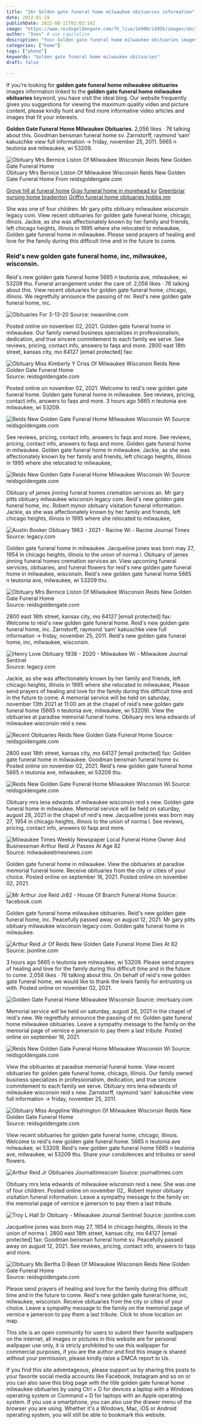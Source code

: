 ```yaml
---
title: "26+ Golden gate funeral home milwaukee obituaries information"
date: 2022-01-19
publishDate: 2022-08-11T02:02:16Z
image: "https://www.reidsgoldengate.com/fh_live/14900/14956/images/obituaries/6815765.jpg"
author: "Ines" # use capitalize
description: "Your Golden gate funeral home milwaukee obituaries images are available. Golden gate funeral home milwaukee obituaries are a topic that is being searched for and liked by netizens now. You can Find and Download the Golden gate funeral home milwaukee obituaries files here. Find and Download all free vectors."
categories: ["home"]
tags: ["phone"]
keywords: "Golden gate funeral home milwaukee obituaries"
draft: false

---
```


If you're looking for **golden gate funeral home milwaukee obituaries** images information linked to the **golden gate funeral home milwaukee obituaries** keyword, you have visit the ideal  blog.  Our website frequently  gives you  suggestions  for viewing  the maximum  quality video and picture  content, please kindly hunt and find more informative video articles and images  that fit your interests.

**Golden Gate Funeral Home Milwaukee Obituaries**. 2,056 likes · 76 talking about this. Goodman bensman funeral home sv. Zarnstorff, raymond ‘sam’ kakuschke view full information → friday, november 25, 2011. 5665 n teutonia ave milwaukee, wi 53209.

![Obituary Mrs Bernice Liston Of Milwaukee Wisconsin Reids New Golden Gate Funeral Home](https://www.reidsgoldengate.com/fh_live/14900/14956/images/obituaries/6952689.jpg "Obituary Mrs Bernice Liston Of Milwaukee Wisconsin Reids New Golden Gate Funeral Home")
Obituary Mrs Bernice Liston Of Milwaukee Wisconsin Reids New Golden Gate Funeral Home From reidsgoldengate.com

[Grove hill al funeral home](/grove-hill-al-funeral-home/)
[Gray funeral home in morehead ky](/gray-funeral-home-in-morehead-ky/)
[Greenbriar nursing home bradenton](/greenbriar-nursing-home-bradenton/)
[Griffin funeral home obituaries hobbs nm](/griffin-funeral-home-obituaries-hobbs-nm/)

She was one of four children. Mr gary pitts obituary milwaukee wisconsin legacy com. View recent obituaries for golden gate funeral home, chicago, illinois. Jackie, as she was affectionately known by her family and friends, left chicago heights, illinois in 1995 where she relocated to milwaukee, Golden gate funeral home in milwaukee. Please send prayers of healing and love for the family during this difficult time and in the future to come.

### Reid&#039;s new golden gate funeral home, inc, milwaukee, wisconsin.

Reid&#039;s new golden gate funeral home 5665 n teutonia ave, milwaukee, wi 53209 thu. Funeral arrangement under the care of. 2,056 likes · 76 talking about this. View recent obituaries for golden gate funeral home, chicago, illinois. We regretfully announce the passing of mr. Reid&#039;s new golden gate funeral home, inc.


![Obituaries For 3-13-20](https://wehco.media.clients.ellingtoncms.com/naviga/2020/OBITUARIES_303129994_AR_0_0.jpg "Obituaries For 3-13-20")
Source: nwaonline.com

Posted online on november 02, 2021. Golden gate funeral home in milwaukee. Our family owned business specializes in professionalism, dedication, and true sincere commitement to each family we serve. See reviews, pricing, contact info, answers to faqs and more. 2800 east 18th street, kansas city, mo 64127 [email protected] fax:

![Obituary Miss Kimberly Y Criss Of Milwaukee Wisconsin Reids New Golden Gate Funeral Home](https://www.reidsgoldengate.com/fh_live/14900/14956/images/obituaries/6503348.jpg "Obituary Miss Kimberly Y Criss Of Milwaukee Wisconsin Reids New Golden Gate Funeral Home")
Source: reidsgoldengate.com

Posted online on november 02, 2021. Welcome to reid&#039;s new golden gate funeral home. Golden gate funeral home in milwaukee. See reviews, pricing, contact info, answers to faqs and more. 3 hours ago 5665 n teutonia ave milwaukee, wi 53209.

![Reids New Golden Gate Funeral Home Milwaukee Wisconsin Wi](https://www.reidsgoldengate.com/assets/carousel/images/herobanner/hero-people-new-14.png "Reids New Golden Gate Funeral Home Milwaukee Wisconsin Wi")
Source: reidsgoldengate.com

See reviews, pricing, contact info, answers to faqs and more. See reviews, pricing, contact info, answers to faqs and more. Golden gate funeral home in milwaukee. Golden gate funeral home in milwaukee. Jackie, as she was affectionately known by her family and friends, left chicago heights, illinois in 1995 where she relocated to milwaukee,

![Reids New Golden Gate Funeral Home Milwaukee Wisconsin Wi](https://www.reidsgoldengate.com/fh_live/14900/14956/images/premium/logo_standard_white.png "Reids New Golden Gate Funeral Home Milwaukee Wisconsin Wi")
Source: reidsgoldengate.com

Obituary of james jinning funeral homes cremation services an. Mr gary pitts obituary milwaukee wisconsin legacy com. Reid&#039;s new golden gate funeral home, inc. Robert mynor obituary visitation funeral information. Jackie, as she was affectionately known by her family and friends, left chicago heights, illinois in 1995 where she relocated to milwaukee,

![Austin Booker Obituary 1963 - 2021 - Racine Wi - Racine Journal Times](https://cache.legacy.net/legacy/images/cobrands/journaltimes/photos/66939-BOOKERAUSTIN_20210407.jpgx?w=320&amp;h=450&amp;option=3 "Austin Booker Obituary 1963 - 2021 - Racine Wi - Racine Journal Times")
Source: legacy.com

Golden gate funeral home in milwaukee. Jacqueline jones was born may 27, 1954 in chicago heights, illinois to the union of norma l. Obituary of james jinning funeral homes cremation services an. View upcoming funeral services, obituaries, and funeral flowers for reid&#039;s new golden gate funeral home in milwaukee, wisconsin. Reid&#039;s new golden gate funeral home 5665 n teutonia ave, milwaukee, wi 53209 thu.

![Obituary Mrs Bernice Liston Of Milwaukee Wisconsin Reids New Golden Gate Funeral Home](https://www.reidsgoldengate.com/fh_live/14900/14956/images/obituaries/6952689.jpg "Obituary Mrs Bernice Liston Of Milwaukee Wisconsin Reids New Golden Gate Funeral Home")
Source: reidsgoldengate.com

2800 east 18th street, kansas city, mo 64127 [email protected] fax: Welcome to reid&#039;s new golden gate funeral home. Reid&#039;s new golden gate funeral home, inc. Zarnstorff, raymond ‘sam’ kakuschke view full information → friday, november 25, 2011. Reid&#039;s new golden gate funeral home, inc, milwaukee, wisconsin.

![Henry Love Obituary 1938 - 2020 - Milwaukee Wi - Milwaukee Journal Sentinel](https://cache.legacy.net/legacy/images/cobrands/jsonline/photos/MJS032283-1_20201007.jpgx?w=271&amp;h=400&amp;option=3 "Henry Love Obituary 1938 - 2020 - Milwaukee Wi - Milwaukee Journal Sentinel")
Source: legacy.com

Jackie, as she was affectionately known by her family and friends, left chicago heights, illinois in 1995 where she relocated to milwaukee, Please send prayers of healing and love for the family during this difficult time and in the future to come. A memorial service will be held on saturday, november 13th 2021 at 11:00 am at the chapel of reid&#039;s new golden gate funeral home (5665 n teutonia ave, milwaukee, wi 53209). View the obituaries at paradise memorial funeral home. Obituary mrs lena edwards of milwaukee wisconsin reid s new.

![Recent Obituaries Reids New Golden Gate Funeral Home](https://www.reidsgoldengate.com/home/assets/img/common/plan-ahead-2b.jpg "Recent Obituaries Reids New Golden Gate Funeral Home")
Source: reidsgoldengate.com

2800 east 18th street, kansas city, mo 64127 [email protected] fax: Golden gate funeral home in milwaukee. Goodman bensman funeral home sv. Posted online on november 02, 2021. Reid&#039;s new golden gate funeral home 5665 n teutonia ave, milwaukee, wi 53209 thu.

![Reids New Golden Gate Funeral Home Milwaukee Wisconsin Wi](https://www.reidsgoldengate.com/assets/carousel/images/herobanner/hero-people-couple-09.png "Reids New Golden Gate Funeral Home Milwaukee Wisconsin Wi")
Source: reidsgoldengate.com

Obituary mrs lena edwards of milwaukee wisconsin reid s new. Golden gate funeral home in milwaukee. Memorial service will be held on saturday, august 28, 2021 in the chapel of reid&#039;s new. Jacqueline jones was born may 27, 1954 in chicago heights, illinois to the union of norma l. See reviews, pricing, contact info, answers to faqs and more.

![Milwaukee Times Weekly Newspaper Local Funeral Home Owner And Businessman Arthur Reid Jr Passes At Age 82](https://i2.wp.com/milwaukeetimesnews.com/milwaukee-news-photo-gallery/2020/06/arthur-reid-jr.jpg?resize=199%2C300&amp;ssl=1 "Milwaukee Times Weekly Newspaper Local Funeral Home Owner And Businessman Arthur Reid Jr Passes At Age 82")
Source: milwaukeetimesnews.com

Golden gate funeral home in milwaukee. View the obituaries at paradise memorial funeral home. Receive obituaries from the city or cities of your choice. Posted online on september 16, 2021. Posted online on november 02, 2021.

![Mr Arthur Joe Reid Jr82 - House Of Branch Funeral Home](https://lookaside.fbsbx.com/lookaside/crawler/media/?media_id=187067662593630&amp;get_thumbnail=1 "Mr Arthur Joe Reid Jr82 - House Of Branch Funeral Home")
Source: facebook.com

Golden gate funeral home milwaukee obituaries. Reid&#039;s new golden gate funeral home, inc. Peacefully passed away on august 12, 2021. Mr gary pitts obituary milwaukee wisconsin legacy com. Golden gate funeral home in milwaukee.

![Arthur Reid Jr Of Reids New Golden Gate Funeral Home Dies At 82](https://www.gannett-cdn.com/presto/2020/06/16/PMJS/15ac2539-1a02-4fc6-9396-ca96fbb7f1a6-arthur_reid.jpg?width=300&amp;height=384&amp;fit=crop&amp;format=pjpg&amp;auto=webp "Arthur Reid Jr Of Reids New Golden Gate Funeral Home Dies At 82")
Source: jsonline.com

3 hours ago 5665 n teutonia ave milwaukee, wi 53209. Please send prayers of healing and love for the family during this difficult time and in the future to come. 2,056 likes · 76 talking about this. On behalf of reid&#039;s new golden gate funeral home, we would like to thank the lewis family for entrusting us with. Posted online on november 02, 2021.

![Golden Gate Funeral Home Milwaukee Wisconsin](https://www.imortuary.com/images/ph-images/7.jpg "Golden Gate Funeral Home Milwaukee Wisconsin")
Source: imortuary.com

Memorial service will be held on saturday, august 28, 2021 in the chapel of reid&#039;s new. We regretfully announce the passing of mr. Golden gate funeral home milwaukee obituaries. Leave a sympathy message to the family on the memorial page of vernice e jamerson to pay them a last tribute. Posted online on september 16, 2021.

![Reids New Golden Gate Funeral Home Milwaukee Wisconsin Wi](https://www.reidsgoldengate.com/assets/carousel/images/herobanner/hero-people-new-13.png "Reids New Golden Gate Funeral Home Milwaukee Wisconsin Wi")
Source: reidsgoldengate.com

View the obituaries at paradise memorial funeral home. View recent obituaries for golden gate funeral home, chicago, illinois. Our family owned business specializes in professionalism, dedication, and true sincere commitement to each family we serve. Obituary mrs lena edwards of milwaukee wisconsin reid s new. Zarnstorff, raymond ‘sam’ kakuschke view full information → friday, november 25, 2011.

![Obituary Miss Angeline Washington Of Milwaukee Wisconsin Reids New Golden Gate Funeral Home](https://www.reidsgoldengate.com/fh_live/14900/14956/images/obituaries/6988700.jpg "Obituary Miss Angeline Washington Of Milwaukee Wisconsin Reids New Golden Gate Funeral Home")
Source: reidsgoldengate.com

View recent obituaries for golden gate funeral home, chicago, illinois. Welcome to reid&#039;s new golden gate funeral home. 5665 n teutonia ave milwaukee, wi 53209. Reid&#039;s new golden gate funeral home 5665 n teutonia ave, milwaukee, wi 53209 thu. Share your condolences and tributes or send flowers.

![Arthur Reid Jr Obituaries Journaltimescom](https://bloximages.chicago2.vip.townnews.com/journaltimes.com/content/tncms/assets/v3/editorial/6/1d/61d08599-c440-501a-900f-529fcf7e2519/5ee1576b1f73e.image.jpg?crop=160%2C160%2C0%2C45&amp;resize=1200%2C1200&amp;order=crop%2Cresize "Arthur Reid Jr Obituaries Journaltimescom")
Source: journaltimes.com

Obituary mrs lena edwards of milwaukee wisconsin reid s new. She was one of four children. Posted online on november 02,. Robert mynor obituary visitation funeral information. Leave a sympathy message to the family on the memorial page of vernice e jamerson to pay them a last tribute.

![Troy L Hall Sr Obituary - Milwaukee Journal Sentinel](https://www.gannett-cdn.com/community-hub/images/prod/wave2out/MJS013760-1.jpg?width=400&amp;fit=bounds "Troy L Hall Sr Obituary - Milwaukee Journal Sentinel")
Source: jsonline.com

Jacqueline jones was born may 27, 1954 in chicago heights, illinois to the union of norma l. 2800 east 18th street, kansas city, mo 64127 [email protected] fax: Goodman bensman funeral home sv. Peacefully passed away on august 12, 2021. See reviews, pricing, contact info, answers to faqs and more.

![Obituary Ms Bertha D Bean Of Milwaukee Wisconsin Reids New Golden Gate Funeral Home](https://www.reidsgoldengate.com/fh_live/14900/14956/images/obituaries/6815765.jpg "Obituary Ms Bertha D Bean Of Milwaukee Wisconsin Reids New Golden Gate Funeral Home")
Source: reidsgoldengate.com

Please send prayers of healing and love for the family during this difficult time and in the future to come. Reid&#039;s new golden gate funeral home, inc, milwaukee, wisconsin. Receive obituaries from the city or cities of your choice. Leave a sympathy message to the family on the memorial page of vernice e jamerson to pay them a last tribute. Click to show location on map.

This site is an open community for users to submit their favorite wallpapers on the internet, all images or pictures in this website are for personal wallpaper use only, it is stricly prohibited to use this wallpaper for commercial purposes, if you are the author and find this image is shared without your permission, please kindly raise a DMCA report to Us.

If you find this site adventageous, please support us by sharing this posts to your favorite social media accounts like Facebook, Instagram and so on or you can also save this blog page with the title golden gate funeral home milwaukee obituaries by using Ctrl + D for devices a laptop with a Windows operating system or Command + D for laptops with an Apple operating system. If you use a smartphone, you can also use the drawer menu of the browser you are using. Whether it's a Windows, Mac, iOS or Android operating system, you will still be able to bookmark this website.
